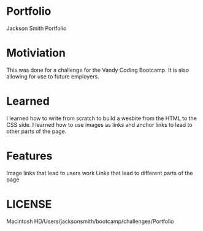 # Portfolio
Jackson Smith Portfolio

# Motiviation
This was done for a challenge for the Vandy Coding Bootcamp. It is also allowing for use to future employers.

# Learned
I learned how to write from scratch to build a wesbite from the HTML to the CSS side. I learned how to use images as links and anchor links to lead to other parts of the page.

# Features
Image links that lead to users work
Links that lead to different parts of the page

# LICENSE
Macintosh HD/Users/jacksonsmith/bootcamp/challenges/Portfolio